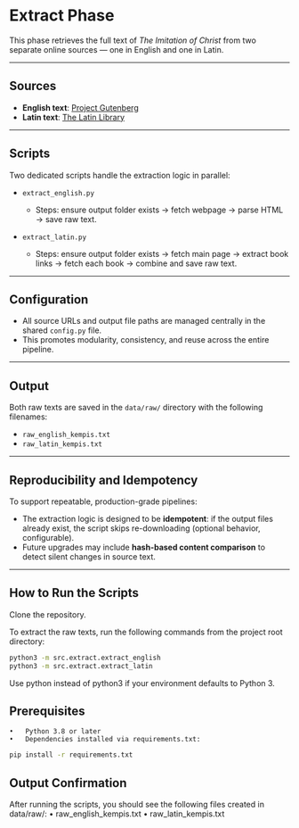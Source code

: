 # Extract Phase

This phase retrieves the full text of *The Imitation of Christ* from two separate online sources — one in English and one in Latin.

---

## Sources

- **English text**: [Project Gutenberg](https://www.gutenberg.org/cache/epub/1653/pg1653-images.html)  
- **Latin text**: [The Latin Library](https://www.thelatinlibrary.com/kempis.html)

---

## Scripts

Two dedicated scripts handle the extraction logic in parallel:

- `extract_english.py`  
  - Steps: ensure output folder exists → fetch webpage → parse HTML → save raw text.
  
- `extract_latin.py`  
  - Steps: ensure output folder exists → fetch main page → extract book links → fetch each book → combine and save raw text.

---

## Configuration

- All source URLs and output file paths are managed centrally in the shared `config.py` file.
- This promotes modularity, consistency, and reuse across the entire pipeline.

---

## Output

Both raw texts are saved in the `data/raw/` directory with the following filenames:

- `raw_english_kempis.txt`
- `raw_latin_kempis.txt`

---

## Reproducibility and Idempotency

To support repeatable, production-grade pipelines:

- The extraction logic is designed to be **idempotent**: if the output files already exist, the script skips re-downloading (optional behavior, configurable).
- Future upgrades may include **hash-based content comparison** to detect silent changes in source text.

---

## How to Run the Scripts

Clone the repository.

To extract the raw texts, run the following commands from the project root directory:

```bash
python3 -m src.extract.extract_english
python3 -m src.extract.extract_latin
```
Use python instead of python3 if your environment defaults to Python 3.

## Prerequisites

	•	Python 3.8 or later
	•	Dependencies installed via requirements.txt:

```bash
pip install -r requirements.txt
```

## Output Confirmation

After running the scripts, you should see the following files created in data/raw/:
	•	raw_english_kempis.txt
	•	raw_latin_kempis.txt